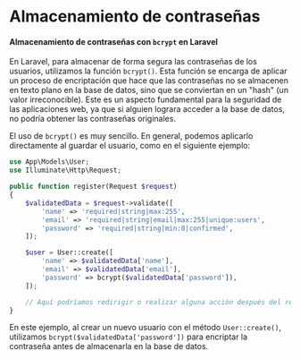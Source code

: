 # Almacenamiento de contraseñas

#### Almacenamiento de contraseñas con `bcrypt` en Laravel

En Laravel, para almacenar de forma segura las contraseñas de los usuarios, utilizamos la función `bcrypt()`. Esta función se encarga de aplicar un proceso de encriptación que hace que las contraseñas no se almacenen en texto plano en la base de datos, sino que se conviertan en un "hash" (un valor irreconocible). Este es un aspecto fundamental para la seguridad de las aplicaciones web, ya que si alguien lograra acceder a la base de datos, no podría obtener las contraseñas originales.

El uso de `bcrypt()` es muy sencillo. En general, podemos aplicarlo directamente al guardar el usuario, como en el siguiente ejemplo:

```php
use App\Models\User;
use Illuminate\Http\Request;

public function register(Request $request)
{
    $validatedData = $request->validate([
        'name' => 'required|string|max:255',
        'email' => 'required|string|email|max:255|unique:users',
        'password' => 'required|string|min:8|confirmed',
    ]);

    $user = User::create([
        'name' => $validatedData['name'],
        'email' => $validatedData['email'],
        'password' => bcrypt($validatedData['password']),
    ]);

    // Aquí podríamos redirigir o realizar alguna acción después del registro
}
```

En este ejemplo, al crear un nuevo usuario con el método `User::create()`, utilizamos `bcrypt($validatedData['password'])` para encriptar la contraseña antes de almacenarla en la base de datos.

